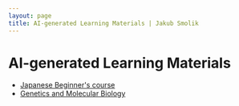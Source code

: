 ```yaml
---
layout: page
title: AI-generated Learning Materials | Jakub Smolik
---
```


# AI-generated Learning Materials

- [Japanese Beginner's course](japanese)
- [Genetics and Molecular Biology](genetics)
